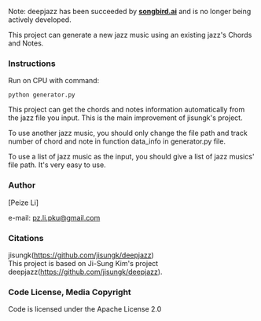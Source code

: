 
Note: deepjazz has been succeeded by [**songbird.ai**](http://songbird.ai) and is no longer being actively developed. 

This project can generate a new jazz music using an existing jazz's Chords and Notes.

### Instructions
Run on CPU with command:  
```
python generator.py
```

This project can get the chords and notes information automatically from the jazz file you input. This is the main improvement of jisungk's project.

To use another jazz music, you should only change the file path and track number of chord and note in function data_info in generator.py file. 

To use a list of jazz music as the input, you should give a list of jazz musics' file path. It's very easy to use.

### Author

[Peize Li]

e-mail: pz.li.pku@gmail.com

### Citations
jisungk(https://github.com/jisungk/deepjazz)  
This project is based on Ji-Sung Kim's project deepjazz(https://github.com/jisungk/deepjazz). 

### Code License, Media Copyright

Code is licensed under the Apache License 2.0
